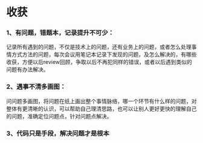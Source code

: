 # 收获

### 1、有问题，错题本，记录提升不可少：

记录所有遇到的问题，不仅是技术上的问题，还有业务上的问题，或者怎么处理事情方式方法的问题，每次会议用笔记本记录下发现的问题，及怎么解决的，有哪些收获，方便以后review回顾，争取以后不再犯同样的错误，或者以后遇到类似的问题有办法解决。

### 2、遇事不清多画图：

问问题多画图，将问题在纸上画出整个事情脉络，哪一个环节有什么样的问题，对整体有更清晰的认识，可以帮助自己理清思路，也可以让别人更好更快的理解自己的问题，准确定位问题点，针对问题点解决。

### 3、代码只是手段，解决问题才是根本

